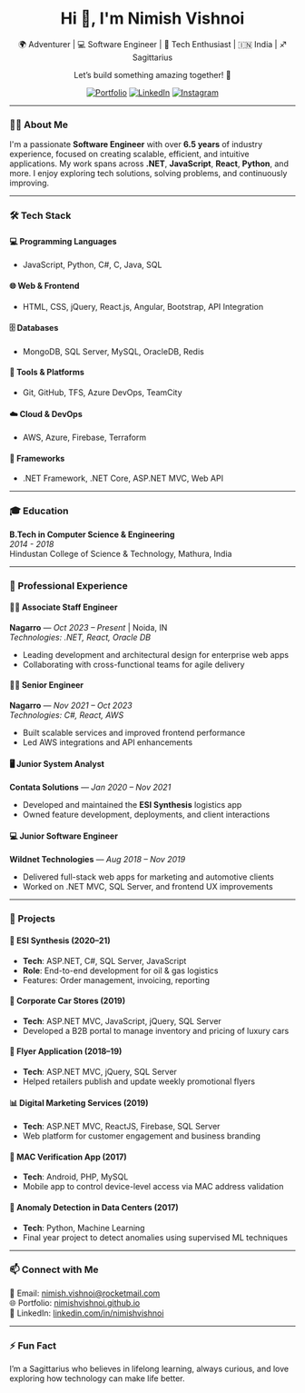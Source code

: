 <!-- Header Section -->
<div align="center">
  <h1>Hi 👋, I'm Nimish Vishnoi</h1>
  <p>🌍 Adventurer | 💻 Software Engineer | 🚀 Tech Enthusiast | 🇮🇳 India | ♐️ Sagittarius</p>
  <p>Let’s build something amazing together! 🤝</p>
  
  <a href="https://nimishvishnoi.github.io"><img src="https://img.shields.io/badge/Portfolio-Visit-brightgreen" alt="Portfolio"/></a>
  <a href="https://www.linkedin.com/in/nimishvishnoi"><img src="https://img.shields.io/badge/LinkedIn-Connect-0077B5" alt="LinkedIn"/></a>
  <a href="https://www.instagram.com/nimishvishnoi"><img src="https://img.shields.io/badge/Instagram-Follow-ff69b4" alt="Instagram"/></a>
</div>

---

### 👨‍💻 About Me

I'm a passionate **Software Engineer** with over **6.5 years** of industry experience, focused on creating scalable, efficient, and intuitive applications. My work spans across **.NET**, **JavaScript**, **React**, **Python**, and more. I enjoy exploring tech solutions, solving problems, and continuously improving.

---

### 🛠️ Tech Stack

#### 💻 Programming Languages
- JavaScript, Python, C#, C, Java, SQL

#### 🌐 Web & Frontend
- HTML, CSS, jQuery, React.js, Angular, Bootstrap, API Integration

#### 🗄️ Databases
- MongoDB, SQL Server, MySQL, OracleDB, Redis

#### 🔧 Tools & Platforms
- Git, GitHub, TFS, Azure DevOps, TeamCity

#### ☁️ Cloud & DevOps
- AWS, Azure, Firebase, Terraform

#### 🧱 Frameworks
- .NET Framework, .NET Core, ASP.NET MVC, Web API

---

### 🎓 Education

**B.Tech in Computer Science & Engineering**  
*2014 - 2018*  
Hindustan College of Science & Technology, Mathura, India

---

### 💼 Professional Experience

#### 🧑‍💼 Associate Staff Engineer  
**Nagarro** — *Oct 2023 – Present* | Noida, IN  
*Technologies: .NET, React, Oracle DB*  
- Leading development and architectural design for enterprise web apps  
- Collaborating with cross-functional teams for agile delivery

#### 👨‍💻 Senior Engineer  
**Nagarro** — *Nov 2021 – Oct 2023*  
*Technologies: C#, React, AWS*  
- Built scalable services and improved frontend performance  
- Led AWS integrations and API enhancements

#### 🖥️ Junior System Analyst  
**Contata Solutions** — *Jan 2020 – Nov 2021*  
- Developed and maintained the **ESI Synthesis** logistics app  
- Owned feature development, deployments, and client interactions

#### 💻 Junior Software Engineer  
**Wildnet Technologies** — *Aug 2018 – Nov 2019*  
- Delivered full-stack web apps for marketing and automotive clients  
- Worked on .NET MVC, SQL Server, and frontend UX improvements

---

### 🚀 Projects

#### 🔄 ESI Synthesis (2020–21)
- **Tech**: ASP.NET, C#, SQL Server, JavaScript  
- **Role**: End-to-end development for oil & gas logistics  
- Features: Order management, invoicing, reporting

#### 🚗 Corporate Car Stores (2019)
- **Tech**: ASP.NET MVC, JavaScript, jQuery, SQL Server  
- Developed a B2B portal to manage inventory and pricing of luxury cars

#### 📣 Flyer Application (2018–19)
- **Tech**: ASP.NET MVC, jQuery, SQL Server  
- Helped retailers publish and update weekly promotional flyers

#### 📊 Digital Marketing Services (2019)
- **Tech**: ASP.NET MVC, ReactJS, Firebase, SQL Server  
- Web platform for customer engagement and business branding

#### 📱 MAC Verification App (2017)
- **Tech**: Android, PHP, MySQL  
- Mobile app to control device-level access via MAC address validation

#### 🧠 Anomaly Detection in Data Centers (2017)
- **Tech**: Python, Machine Learning  
- Final year project to detect anomalies using supervised ML techniques

---

### 📫 Connect with Me

📧 Email: [nimish.vishnoi@rocketmail.com](mailto:nimish.vishnoi@rocketmail.com)  
🌐 Portfolio: [nimishvishnoi.github.io](https://nimishvishnoi.github.io)  
🔗 LinkedIn: [linkedin.com/in/nimishvishnoi](https://www.linkedin.com/in/nimishvishnoi)

---

### ⚡ Fun Fact

I’m a Sagittarius who believes in lifelong learning, always curious, and love exploring how technology can make life better.

